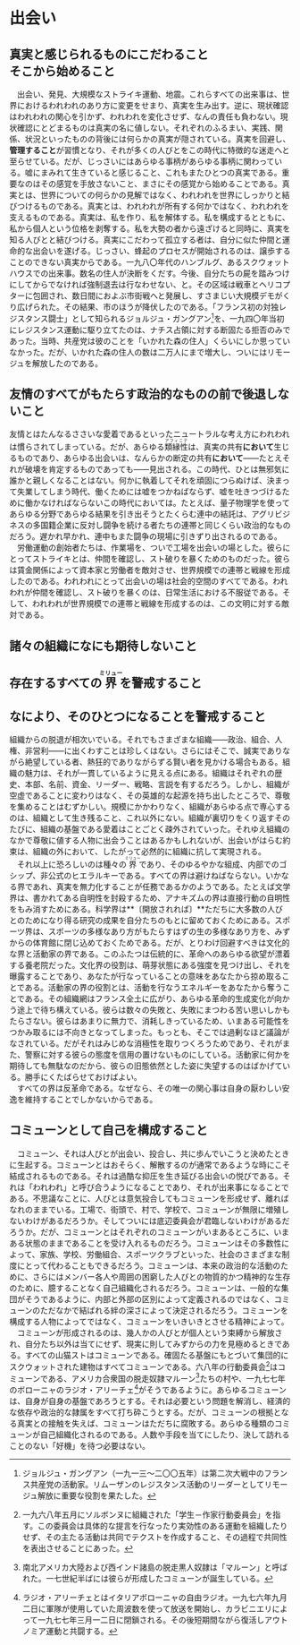 # 出会い

<h2>
真実と感じられるものにこだわること<br/>
そこから始めること
</h2>

　出会い、発見、大規模なストライキ運動、地震。これらすべての出来事は、世界におけるわれわれのあり方に変更をせまり、真実を生み出す。逆に、現状確認はわれわれの関心を引かず、われわれを変化させず、なんの責任も負わない。現状確認にとどまるものは真実の名に値しない。それぞれのふるまい、実践、関係、状況といったものの背後には何らかの真実が隠されている。真実を回避し、**管理すること**が習慣となり、それが多くの人びとをこの時代に特徴的な迷走へと至らせている。だが、じっさいにはあらゆる事柄があらゆる事柄に関わっている。嘘にまみれて生きていると感じること、これもまたひとつの真実である。重要なのはその感覚を手放さないこと、まさにその感覚から始めることである。真実とは、世界についての何らかの見解ではなく、われわれを世界にしっかりと結びつけるものである。真実とは、われわれが所有する何かではなく、われわれを支えるものである。真実は、私を作り、私を解体する。私を構成するとともに、私から個人という位格を剥奪する。私を大勢の者から遠ざけると同時に、真実を知る人びとと結びつける。真実にこだわって孤立する者は、自分に似た仲間と運命的な出会いを遂げる。じっさい、蜂起のプロセスが開始されるのは、譲歩することのできない真実からである。一九八〇年代のハンブルグ、あるスクウォットハウスでの出来事。数名の住人が決断をくだす。今後、自分たちの屍を踏みつけにしてからでなければ強制退去は行なわせない、と。その区域は戦車とヘリコプターに包囲され、数日間におよぶ市街戦へと発展し、すさまじい大規模デモがくり広げられた。その結果、市のほうが降伏したのである。「フランス初の対独レジスタンス闘士」として知られるジョルジュ・ガングアン[^訳注1]を、一九四〇年当初にレジスタンス運動に駆り立てたのは、ナチス占領に対する断固たる拒否のみであった。当時、共産党は彼のことを「いかれた森の住人」くらいにしか思っていなかった。だが、いかれた森の住人の数は二万人にまで増大し、ついにはリモージュを解放したのである。

## 友情のすべてがもたらす政治的なものの前で後退しないこと

友情とはたんなるささいな愛着であるといったニュートラルな考え方にわれわれは慣らされてしまっている。だが、あらゆる<ruby>類縁性<rp>（</rp><rt>アフィニテ</rt><rp>）</rp></ruby>は、真実の共有**において**生じるものであり、あらゆる出会いは、なんらかの断定の共有**において**――たとえそれが破壊を肯定するものであっても――見出される。この時代、ひとは無邪気に誰かと親しくなることはない。何かに執着してそれを頑固につらぬけば、決まって失業してしまう時代、働くためには嘘をつかねばならず、嘘を吐きつづけるために働かなければならないこの時代においては。たとえば、量子物理学を使ってあらゆる分野であらゆる結果を引き出そうとたくらむ連中の結託は、アグリビジネスの多国籍企業に反対し闘争を続ける者たちの連帯と同じくらい政治的なものだろう。遅かれ早かれ、連中もまた闘争の現場に引きずり出されるのである。  
　労働運動の創始者たちは、作業場を、ついで工場を出会いの場とした。彼らにとってストライキとは、仲間を確認し、スト破りを暴くためのものだった。彼らは賃金関係によって資本家と労働者を敵対させ、世界規模での連帯と戦線を形成したのである。われわれにとって出会いの場は社会的空間のすべてである。われわれが仲間を確認し、スト破りを暴くのは、日常生活における不服従である。そして、われわれが世界規模での連帯と戦線を形成するのは、この文明に対する敵対である。


## 諸々の組織になにも期待しないこと
## 存在するすべての<ruby>界<rp>（</rp><rt>ミリュー</rt><rp>）</rp></ruby>を警戒すること
## なにより、そのひとつになることを警戒すること

組織からの脱退が相次いでいる。それでもさまざまな組織――政治、組合、人権、非営利――に出くわすことは珍しくはない。さらにはそこで、誠実でありながら絶望している者、熱狂的でありながらずる賢い者を見かける場合もある。組織の魅力は、それが一貫しているように見える点にある。組織はそれぞれの歴史、本部、名前、資金、リーダー、戦略、言説を有するだろう。しかし、組織が空虚であることに変わりはなく、その英雄的な起源を持ち出したところで、尊敬を集めることはむずかしい。規模にかかわりなく、組織があらゆる点で専心するのは、組織として生き残ること、これ以外にない。組織が裏切りをくり返すそのたびに、組織の基盤である愛着はことごとく疎外されていった。それゆえ組織のなかで尊敬に値する人物に出会うことはあるかもしれないが、出会いがはらむ約束は、組織の外において、したがって必然的に組織に抗して実現される。  
　それ以上に恐ろしいのは種々の<ruby>界<rp>（</rp><rt>ミリュー</rt><rp>）</rp></ruby>であり、そのゆるやかな組成、内部でのゴシップ、非公式のヒエラルキーである。すべての界は避けねばならない。いかなる界であれ、真実を無力化することが任務であるかのようである。たとえば文学界は、書かれてある自明性を封殺するため、アナキズムの界は直接行動の自明性をもみ消すためにある。科学界は**〔開放されれば〕**ただちに大多数の人びとのためになり得る研究の成果を自分たちのもとに留めておくためにある。スポーツ界は、スポーツの多様なあり方がもたらすはずの生の多様なあり方を、みずからの体育館に閉じ込めておくためである。だが、とりわけ回避すべきは文化的な界と活動家の界である。このふたつは伝統的に、革命へのあらゆる欲望が漂着する養老院だった。文化界の役割は、萌芽状態にある強度を見つけ出し、それを曝露することであり、あなたが行なっていることの意味をあなたから掠め取ることである。活動家の界の役割とは、活動を行なうエネルギーをあなたから奪うことである。その組織網はフランス全土に広がり、あらゆる革命的生成変化が向かう途上で待ち構えている。彼らは数々の失敗と、失敗にまつわる苦い思いしかもたらさない。彼らはあまりに無力で、消耗しきっているため、いまある可能性をつかみ取るには不向きとなってしまった。もっとも、そこでは過剰なほど議論がなされている。だがそれはみじめな消極性を取りつくろうためであり、それがまた、警察に対する彼らの態度を信用の置けないものにしている。活動家に何かを期待しても無駄なのだから、彼らの旧態依然とした姿に失望するのはばかげている。勝手にくたばらせておけばよい。  
　すべての界は反革命である。なぜなら、その唯一の関心事は自身の厭わしい安逸を維持することでしかないからである。

## コミューンとして自己を構成すること

　コミューン、それは人びとが出会い、投合し、共に歩んでいこうと決めたときに生起する。コミューンとはおそらく、解散するのが通常であるような時にこそ結成されるものである。それは過酷な抑圧を生き延びる出会いの悦びである。それは「われわれ」と呼び合うようになることであり、それが出来事になることである。不思議なことに、人びとは意気投合してもコミューンを形成せず、離ればなれのままでいる。工場で、街頭で、村で、学校で、コミューンが無限に増殖しないわけがあるだろうか。そしてついには底辺委員会が君臨しないわけがあるだろうか。だが、コミューンとはそれぞれのコミューンがいまあるところに、いまある状態のままであることを受け入れるものだろう。コミューンはその多数性によって、家族、学校、労働組合、スポーツクラブといった、社会のさまざまな制度にとって代わることもできるだろう。コミューンは、本来の政治的な活動のために、さらにはメンバー各人や周囲の困窮した人びとの物質的かつ精神的な生存のために、臆することなく自己組織化されるだろう。コミューンは、一般的な集団がそうであるように、内部と外部の区別によって定義されるのではなく、コミューンのただなかで結ばれる絆の深さによって決定されるだろう。コミューンを構成する人物によってではなく、コミューンをいきいきとさせる精神によって。  
　コミューンが形成されるのは、幾人かの人びとが個人という束縛から解放され、自分たち以外は当てにせず、現実に則してみずからの力を見極めるときである。すべての山猫ストはコミューンである。確固たる基盤にもとづいて集団的にスクウォットされた建物はすべてコミューンである。六八年の行動委員会[^訳注2]はコミューンである、アメリカ合衆国の脱走奴隷マルーン[^訳注3]たちの村や、一九七七年のボローニャのラジオ・アリーチェ[^訳注4]がそうであるように。あらゆるコミューンは、自身が自身の基盤であろうとする。それは必要という問題を解消し、経済的な依存や政治的な隷属をすべて打ち砕こうとする。だが、コミューンの根拠となる真実との接触を失えば、コミューンはただちに腐敗する。あらゆる種類のコミューンが自己組織化されるのである。人数や手段を当てにしたり、決して訪れることのない「好機」を待つ必要はない。


[^訳注1]: ジョルジュ・ガングアン（一九一三～二〇〇五年）は第二次大戦中のフランス共産党の活動家。リムーザンのレジスタンス活動のリーダーとしてリモージュ解放に重要な役割を果たした。
[^訳注2]: 一九六八年五月にソルボンヌに組織された「学生－作家行動委員会」を指す。この委員会は具体的な提言を行なったり実効性のある運動を組織したりせず、その主たる活動は共同でテクストを作成すること、その過程で共同性を表出させることにあった。
[^訳注3]: 南北アメリカ大陸および西インド諸島の脱走黒人奴隷は「マルーン」と呼ばれた。一七世紀半ばには彼らが形成したコミューンが誕生している。
[^訳注4]: ラジオ・アリーチェとはイタリアボローニャの自由ラジオ。一九七六年九月二日に軍隊が使用していた周波数を使って放送を開始し、カラビニエリによって一九七七年三月一二日に閉鎖される。その後短期間ながら復活しアウトノミア運動と共闘する。